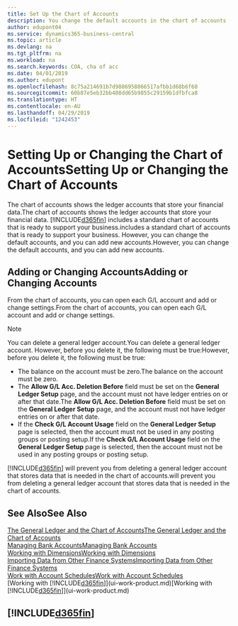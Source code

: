 ```yaml
---
title: Set Up the Chart of Accounts
description: You change the default accounts in the chart of accounts (COA), and you can add new accounts.
author: edupont04
ms.service: dynamics365-business-central
ms.topic: article
ms.devlang: na
ms.tgt_pltfrm: na
ms.workload: na
ms.search.keywords: COA, cha of acc
ms.date: 04/01/2019
ms.author: edupont
ms.openlocfilehash: 8c75a214691b7d9886958866517afbb1d68b6f60
ms.sourcegitcommit: 60b87e5eb32bb408dd65b9855c29159b1dfbfca8
ms.translationtype: HT
ms.contentlocale: en-AU
ms.lasthandoff: 04/29/2019
ms.locfileid: "1242453"
---
```

# <a name="setting-up-or-changing-the-chart-of-accounts"></a><span data-ttu-id="5bd1b-103">Setting Up or Changing the Chart of Accounts</span><span class="sxs-lookup"><span data-stu-id="5bd1b-103">Setting Up or Changing the Chart of Accounts</span></span>
<span data-ttu-id="5bd1b-104">The chart of accounts shows the ledger accounts that store your financial data.</span><span class="sxs-lookup"><span data-stu-id="5bd1b-104">The chart of accounts shows the ledger accounts that store your financial data.</span></span> [!INCLUDE[d365fin](includes/d365fin_md.md)] <span data-ttu-id="5bd1b-105">includes a standard chart of accounts that is ready to support your business.</span><span class="sxs-lookup"><span data-stu-id="5bd1b-105">includes a standard chart of accounts that is ready to support your business.</span></span>
<span data-ttu-id="5bd1b-106">However, you can change the default accounts, and you can add new accounts.</span><span class="sxs-lookup"><span data-stu-id="5bd1b-106">However, you can change the default accounts, and you can add new accounts.</span></span>  

## <a name="adding-or-changing-accounts"></a><span data-ttu-id="5bd1b-107">Adding or Changing Accounts</span><span class="sxs-lookup"><span data-stu-id="5bd1b-107">Adding or Changing Accounts</span></span>
<span data-ttu-id="5bd1b-108">From the chart of accounts, you can open each G/L account and add or change settings.</span><span class="sxs-lookup"><span data-stu-id="5bd1b-108">From the chart of accounts, you can open each G/L account and add or change settings.</span></span>

> [!NOTE]  
>   <span data-ttu-id="5bd1b-109">You can delete a general ledger account.</span><span class="sxs-lookup"><span data-stu-id="5bd1b-109">You can delete a general ledger account.</span></span> <span data-ttu-id="5bd1b-110">However, before you delete it, the following must be true:</span><span class="sxs-lookup"><span data-stu-id="5bd1b-110">However, before you delete it, the following must be true:</span></span>  
>  
>   * <span data-ttu-id="5bd1b-111">The balance on the account must be zero.</span><span class="sxs-lookup"><span data-stu-id="5bd1b-111">The balance on the account must be zero.</span></span>  
>   * <span data-ttu-id="5bd1b-112">The **Allow G/L Acc. Deletion Before** field must be set on the **General Ledger Setup** page, and the account must not have ledger entries on or after that date.</span><span class="sxs-lookup"><span data-stu-id="5bd1b-112">The **Allow G/L Acc. Deletion Before** field must be set on the **General Ledger Setup** page, and the account must not have ledger entries on or after that date.</span></span>  
>   * <span data-ttu-id="5bd1b-113">If the **Check G/L Account Usage** field on the **General Ledger Setup** page is selected, then the account must not be used in any posting groups or posting setup.</span><span class="sxs-lookup"><span data-stu-id="5bd1b-113">If the **Check G/L Account Usage** field on the **General Ledger Setup** page is selected, then the account must not be used in any posting groups or posting setup.</span></span>  

[!INCLUDE[d365fin](includes/d365fin_md.md)] <span data-ttu-id="5bd1b-114">will prevent you from deleting a general ledger account that stores data that is needed in the chart of accounts.</span><span class="sxs-lookup"><span data-stu-id="5bd1b-114">will prevent you from deleting a general ledger account that stores data that is needed in the chart of accounts.</span></span>  

## <a name="see-also"></a><span data-ttu-id="5bd1b-115">See Also</span><span class="sxs-lookup"><span data-stu-id="5bd1b-115">See Also</span></span>
[<span data-ttu-id="5bd1b-116">The General Ledger and the Chart of Accounts</span><span class="sxs-lookup"><span data-stu-id="5bd1b-116">The General Ledger and the Chart of Accounts</span></span>](finance-general-ledger.md)  
[<span data-ttu-id="5bd1b-117">Managing Bank Accounts</span><span class="sxs-lookup"><span data-stu-id="5bd1b-117">Managing Bank Accounts</span></span>](bank-manage-bank-accounts.md)  
[<span data-ttu-id="5bd1b-118">Working with Dimensions</span><span class="sxs-lookup"><span data-stu-id="5bd1b-118">Working with Dimensions</span></span>](finance-dimensions.md)  
[<span data-ttu-id="5bd1b-119">Importing Data from Other Finance Systems</span><span class="sxs-lookup"><span data-stu-id="5bd1b-119">Importing Data from Other Finance Systems</span></span>](across-import-data-configuration-packages.md)  
[<span data-ttu-id="5bd1b-120">Work with Account Schedules</span><span class="sxs-lookup"><span data-stu-id="5bd1b-120">Work with Account Schedules</span></span>](bi-how-work-account-schedule.md)  
<span data-ttu-id="5bd1b-121">[Working with [!INCLUDE[d365fin](includes/d365fin_md.md)]](ui-work-product.md)</span><span class="sxs-lookup"><span data-stu-id="5bd1b-121">[Working with [!INCLUDE[d365fin](includes/d365fin_md.md)]](ui-work-product.md)</span></span>  

## [!INCLUDE[d365fin](includes/free_trial_md.md)]
